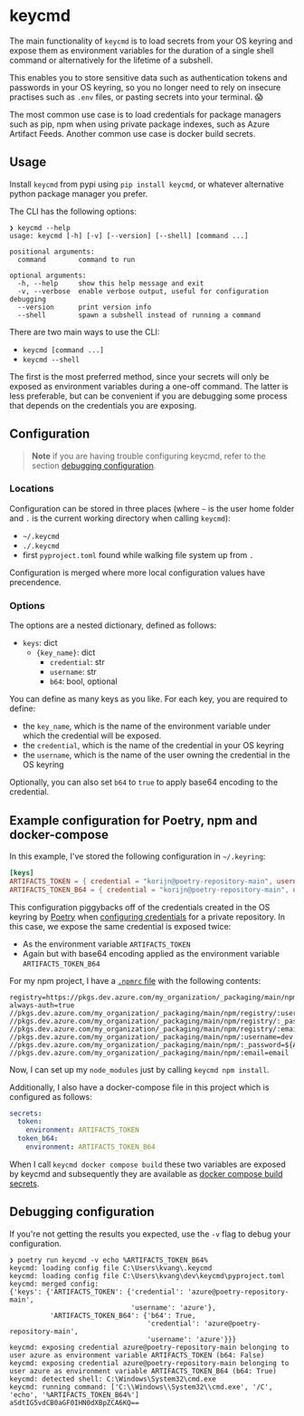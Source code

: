 # keycmd

The main functionality of `keycmd` is to load secrets from your OS keyring and expose them as environment variables for the duration of a single shell command or alternatively for the lifetime of a subshell.

This enables you to store sensitive data such as authentication tokens and passwords in your OS keyring, so you no longer need to rely on insecure practises such as `.env` files, or pasting secrets into your terminal. 😱

The most common use case is to load credentials for package managers such as pip, npm when using private package indexes, such as Azure Artifact Feeds. Another common use case is docker build secrets.

## Usage

Install `keycmd` from pypi using `pip install keycmd`, or whatever alternative python package manager you prefer.

The CLI has the following options:

```
❯ keycmd --help
usage: keycmd [-h] [-v] [--version] [--shell] [command ...]

positional arguments:
  command        command to run

optional arguments:
  -h, --help     show this help message and exit
  -v, --verbose  enable verbose output, useful for configuration debugging
  --version      print version info
  --shell        spawn a subshell instead of running a command
```

There are two main ways to use the CLI:

* `keycmd [command ...]`
* `keycmd --shell`

The first is the most preferred method, since your secrets will only be exposed as environment variables during a one-off command. The latter is less preferable, but can be convenient if you are debugging some process that depends on the credentials you are exposing.

## Configuration

> **Note**
> if you are having trouble configuring keycmd, refer to the section [debugging configuration](#debugging-configuration).

### Locations

Configuration can be stored in three places (where `~` is the user home folder and `.` is the current working directory when calling `keycmd`):

- `~/.keycmd`
- `./.keycmd`
- first `pyproject.toml` found while walking file system up from `.`

Configuration is merged where more local configuration values have precendence.

### Options

The options are a nested dictionary, defined as follows:

* `keys`: dict
  * `{key_name}`: dict
    * `credential`: str
    * `username`: str
    * `b64`: bool, optional

You can define as many keys as you like. For each key, you are required to define:

* the `key_name`, which is the name of the environment variable under which the credential will be exposed.
* the `credential`, which is the name of the credential in your OS keyring
* the `username`, which is the name of the user owning the credential in the OS keyring

Optionally, you can also set `b64` to `true` to apply base64 encoding to the credential.

## Example configuration for Poetry, npm and docker-compose

In this example, I've stored the following configuration in `~/.keyring`:

```toml
[keys]
ARTIFACTS_TOKEN = { credential = "korijn@poetry-repository-main", username = "korijn" }
ARTIFACTS_TOKEN_B64 = { credential = "korijn@poetry-repository-main", username = "korijn", b64 = true }
```

This configuration piggybacks off of the credentials created in the OS keyring by [Poetry](https://python-poetry.org/) when [configuring credentials](https://python-poetry.org/docs/repositories/#configuring-credentials) for a private repository. In this case, we expose the same credential is exposed twice:

* As the environment variable `ARTIFACTS_TOKEN`
* Again but with base64 encoding applied as the environment variable `ARTIFACTS_TOKEN_B64`

For my npm project, I have a [`.npmrc` file](https://docs.npmjs.com/cli/v7/configuring-npm/npmrc) with the following contents:

```
registry=https://pkgs.dev.azure.com/my_organization/_packaging/main/npm/registry/
always-auth=true
//pkgs.dev.azure.com/my_organization/_packaging/main/npm/registry/:username=dev
//pkgs.dev.azure.com/my_organization/_packaging/main/npm/registry/:_password=${ARTIFACTS_TOKEN_B64}
//pkgs.dev.azure.com/my_organization/_packaging/main/npm/registry/:email=email
//pkgs.dev.azure.com/my_organization/_packaging/main/npm/:username=dev
//pkgs.dev.azure.com/my_organization/_packaging/main/npm/:_password=${ARTIFACTS_TOKEN_B64}
//pkgs.dev.azure.com/my_organization/_packaging/main/npm/:email=email
```

Now, I can set up my `node_modules` just by calling `keycmd npm install`.

Additionally, I also have a docker-compose file in this project which is configured as follows:

```yml
secrets:
  token:
    environment: ARTIFACTS_TOKEN
  token_b64:
    environment: ARTIFACTS_TOKEN_B64
```

When I call `keycmd docker compose build` these two variables are exposed by keycmd and subsequently they are available as [docker compose build secrets](https://docs.docker.com/compose/use-secrets/).

## Debugging configuration

If you're not getting the results you expected, use the `-v` flag
to debug your configuration.

```
❯ poetry run keycmd -v echo %ARTIFACTS_TOKEN_B64%
keycmd: loading config file C:\Users\kvang\.keycmd
keycmd: loading config file C:\Users\kvang\dev\keycmd\pyproject.toml
keycmd: merged config:
{'keys': {'ARTIFACTS_TOKEN': {'credential': 'azure@poetry-repository-main',
                              'username': 'azure'},
          'ARTIFACTS_TOKEN_B64': {'b64': True,
                                  'credential': 'azure@poetry-repository-main',
                                  'username': 'azure'}}}
keycmd: exposing credential azure@poetry-repository-main belonging to user azure as environment variable ARTIFACTS_TOKEN (b64: False)
keycmd: exposing credential azure@poetry-repository-main belonging to user azure as environment variable ARTIFACTS_TOKEN_B64 (b64: True)
keycmd: detected shell: C:\Windows\System32\cmd.exe
keycmd: running command: ['C:\\Windows\\System32\\cmd.exe', '/C', 'echo', '%ARTIFACTS_TOKEN_B64%']
aSdtIG5vdCB0aGF0IHN0dXBpZCA6KQ==
```
